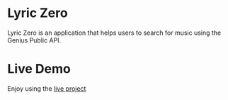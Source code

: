# Lyric Zero

Lyric Zero is an application that helps users to search for music using the Genius Public API.

# Live Demo

Enjoy using the [live project](https://lyric0.herokuapp.com/)
